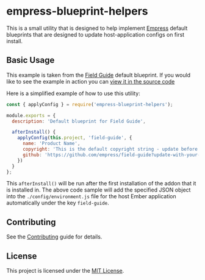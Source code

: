 empress-blueprint-helpers
==============================================================================

This is a small utility that is designed to help implement [Empress](https://github.com/empress) default blueprints that are designed to update host-application configs on first install.

Basic Usage
------------------------------------------------------------------------------

This example is taken from the [Field Guide](https://github.com/empress/field-guide) default blueprint. If you would like to see the example in action you can [view it in the source code](https://github.com/empress/field-guide/blob/e82222eab1e1be4d7ab1552bd185cdc080f2a39b/blueprints/field-guide/index.js#L42)

Here is a simplified example of how to use this utility:

```javascript
const { applyConfig } = require('empress-blueprint-helpers');

module.exports = {
  description: 'Default blueprint for Field Guide',

  afterInstall() {
    applyConfig(this.project, 'field-guide', {
      name: 'Product Name',
      copyright: 'This is the default copyright string - update before publishing',
      github: 'https://github.com/empress/field-guide?update-with-your-repo-url'
    })
  }
};
```

This `afterInstall()` will be run after the first installation of the addon that it is installed in. The above code sample will add the specified JSON object into the `./config/environment.js` file for the host Ember application automatically under the key `field-guide`.


Contributing
------------------------------------------------------------------------------

See the [Contributing](CONTRIBUTING.md) guide for details.


License
------------------------------------------------------------------------------

This project is licensed under the [MIT License](LICENSE.md).
